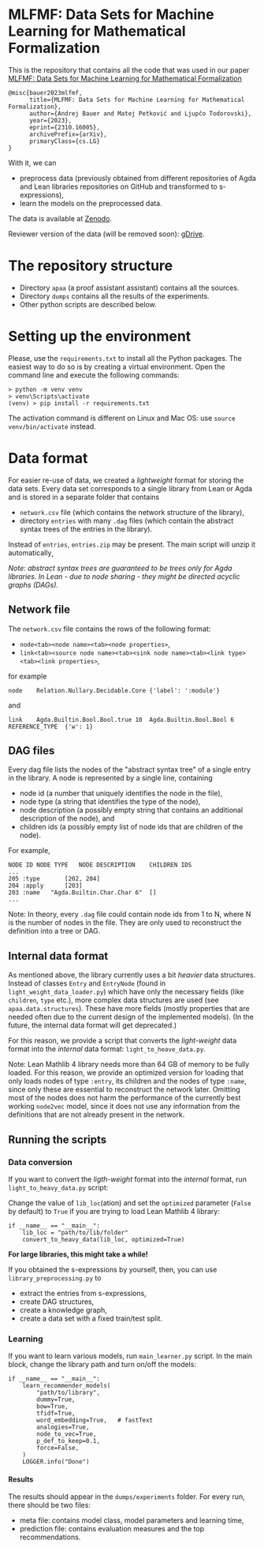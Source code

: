 # MLFMF: Data Sets for Machine Learning for Mathematical Formalization

This is the repository that contains all the code that was used in our paper [MLFMF: Data Sets for Machine Learning for Mathematical Formalization](https://arxiv.org/abs/2310.16005)

```
@misc{bauer2023mlfmf,
      title={MLFMF: Data Sets for Machine Learning for Mathematical Formalization}, 
      author={Andrej Bauer and Matej Petković and Ljupčo Todorovski},
      year={2023},
      eprint={2310.16005},
      archivePrefix={arXiv},
      primaryClass={cs.LG}
}
```

With it, we can 

- preprocess data (previously obtained from different repositories of Agda and Lean libraries repositories on GitHub and transformed to s-expressions),
- learn the models on the preprocessed data.

The data is available at [Zenodo](https://zenodo.org/records/10041075).

Reviewer version of the data (will be removed soon): [gDrive](https://drive.google.com/drive/folders/1o6QP3Vo_9KR5gB8GPYKeSXDW8pPN8i2U?usp=sharing).


# The repository structure

- Directory `apaa` (a proof assistant assistant) contains all the sources.
- Directory `dumps` contains all the results of the experiments.
- Other python scripts are described below.


# Setting up the environment

Please, use the `requirements.txt` to install all the Python packages.
The easiest way to do so is by creating a virtual environment.
Open the command line and execute the following commands:

```
> python -m venv venv
> venv\Scripts\activate
(venv) > pip install -r requirements.txt
```

The activation command is different on Linux and Mac OS: use `source venv/bin/activate` instead.

# Data format

For easier re-use of data, we created a _lightweight_ format for storing the data sets.
Every data set corresponds to a single library from Lean or Agda and is stored in a separate folder
that contains


- `network.csv` file (which contains the network structure of the library),
- directory `entries` with many `.dag` files (which contain the abstract syntax trees of the entries in the library).

Instead of `entries`, `entries.zip` may be present. The main script will unzip it automatically˛

_Note: abstract syntax trees are guaranteed to be trees only for Agda libraries. In Lean - due to node sharing - they might be directed acyclic graphs (DAGs)._

## Network file

The `network.csv` file contains the rows of the following format:

- `node<tab><node name><tab><node properties>`,
- `link<tab><source node name><tab><sink node name><tab><link type><tab><link properties>`,

for example 

```
node    Relation.Nullary.Decidable.Core {'label': ':module'}
```

and 

```
link    Agda.Builtin.Bool.Bool.true 10  Agda.Builtin.Bool.Bool 6    REFERENCE_TYPE  {'w': 1}
```

## DAG files

Every dag file lists the nodes of the "abstract syntax tree" of a single entry in the library.
A node is represented by a single line, containing

- node id (a number that uniquely identifies the node in the file),
- node type (a string that identifies the type of the node),
- node description (a possibly empty string that contains an additional description of the node), and
- children ids (a possibly empty list of node ids that are children of the node).

For example,

```
NODE ID NODE TYPE   NODE DESCRIPTION    CHILDREN IDS
...
205 :type       [202, 204]
204 :apply      [203]
203 :name   "Agda.Builtin.Char.Char 6"  []
...
```

Note: In theory, every `.dag` file could contain node ids from 1 to N, where N is the number of nodes in the file. They are only used to reconstruct the definition into a tree or DAG.

## Internal data format

As mentioned above, the library currently uses a bit _heavier_ data structures. Instead of classes
`Entry` and `EntryNode` (found in `light_weight_data_loader.py`) which have only the necessary fields (like `children`, `type` etc.), more complex data structures are used (see `apaa.data.structures`). These have more fields (mostly properties that
are needed often due to the current design of the implemented models). (In the future, the internal data format will get
deprecated.)

For this reason, we provide a script that converts the _light-weight_ data format into the _internal_ data format: `light_to_heave_data.py`.

Note: Lean Mathlib 4 library needs more than 64 GB of memory to be fully loaded. For this reason, we provide
an optimized version for loading that only loads nodes of type `:entry`, its children and the nodes of type `:name`,
since only these are essential to reconstruct the network later. Omitting most of the nodes does not harm the performance
of the currently best working `node2vec` model, since it does not use any information from the definitions that are not already
present in the network.


## Running the scripts

### Data conversion
If you want to convert the _ligth-weight_ format into the _internal_ format, run `light_to_heavy_data.py` script:

Change the value of `lib_loc`(ation) and set the `optimized` parameter (`False` by default) to `True`
if you are trying to load Lean Mathlib 4 library:

```
if __name__ == "__main__":
    lib_loc = "path/to/lib/folder"
    convert_to_heavy_data(lib_loc, optimized=True)
```

**For large libraries, this might take a while!**


If you obtained the s-expressions by yourself, then, you can use `library_preprocessing.py` to

- extract the entries from s-expressions,
- create DAG structures,
- create a knowledge graph,
- create a data set with a fixed train/test split.


### Learning

If you want to learn various models, run `main_learner.py` script. In the main block,
change the library path and turn on/off the models:

```
if __name__ == "__main__":
    learn_recommender_models(
        "path/to/library",
        dummy=True,
        bow=True,
        tfidf=True,
        word_embedding=True,   # fastText
        analogies=True,
        node_to_vec=True,
        p_def_to_keep=0.1,
        force=False,
    )
    LOGGER.info("Done")
```

#### Results

The results should appear in the `dumps/experiments` folder.
For every run, there should be two files:

- meta file: contains model class, model parameters and learning time,
- prediction file: contains evaluation measures and the top recommendations.
